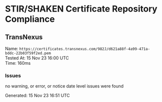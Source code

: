 # STIR/SHAKEN Certificate Repository Compliance

## TransNexus

Name: `https://certificates.transnexus.com/982J/d621a88f-4a99-471a-bddc-22b03f59f2ed.pem`\
Tested At: 15 Nov 23 16:00 UTC\
Time: 160ms

### Issues

no warning, or error, or notice date level issues were found

Generated: 15 Nov 23 16:51 UTC
